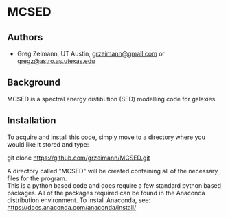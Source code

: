 # MCSED
## Authors

* Greg Zeimann, UT Austin, grzeimann@gmail.com or gregz@astro.as.utexas.edu

## Background
MCSED is a spectral energy distibution (SED) modelling code for galaxies.   

## Installation
To acquire and install this code, simply move to a directory where you would like it stored and type:

git clone https://github.com/grzeimann/MCSED.git

A directory called "MCSED" will be created containing all of the necessary files for the program.  
This is a python based code and does require a few standard python based packages.  All of the
packages required can be found in the Anaconda distribution environment.  To install Anaconda, see:
https://docs.anaconda.com/anaconda/install/


